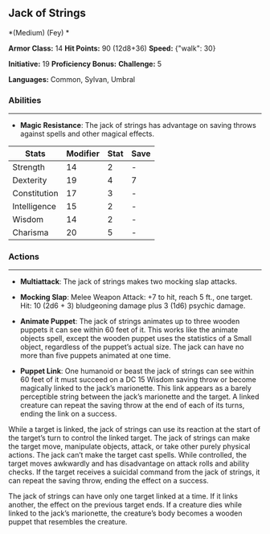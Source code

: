 ## Jack of Strings
*(Medium) (Fey) *

**Armor Class:** 14
**Hit Points:** 90 (12d8+36)
**Speed:** {"walk": 30}

**Initiative:** 19
**Proficiency Bonus:**
**Challenge:** 5

**Languages:** Common, Sylvan, Umbral

### Abilities
 --- 
- **Magic Resistance**: The jack of strings has advantage on saving throws against spells and other magical effects.



| Stats | Modifier | Stat | Save
| ---- | ---- | ---- | ---- |
| Strength | 14 | 2 | - |
| Dexterity | 19 | 4 | 7 |
| Constitution | 17 | 3 | - |
| Intelligence | 15 | 2 | - |
| Wisdom | 14 | 2 | - |
| Charisma | 20 | 5 | - |

### Actions
 --- 
- **Multiattack**: The jack of strings makes two mocking slap attacks.

- **Mocking Slap**: Melee Weapon Attack: +7 to hit, reach 5 ft., one target. Hit: 10 (2d6 + 3) bludgeoning damage plus 3 (1d6) psychic damage.

- **Animate Puppet**: The jack of strings animates up to three wooden puppets it can see within 60 feet of it. This works like the animate objects spell, except the wooden puppet uses the statistics of a Small object, regardless of the puppet’s actual size. The jack can have no more than five puppets animated at one time.

- **Puppet Link**: One humanoid or beast the jack of strings can see within 60 feet of it must succeed on a DC 15 Wisdom saving throw or become magically linked to the jack’s marionette. This link appears as a barely perceptible string between the jack’s marionette and the target. A linked creature can repeat the saving throw at the end of each of its turns, ending the link on a success.

While a target is linked, the jack of strings can use its reaction at the start of the target’s turn to control the linked target. The jack of strings can make the target move, manipulate objects, attack, or take other purely physical actions. The jack can’t make the target cast spells. While controlled, the target moves awkwardly and has disadvantage on attack rolls and ability checks. If the target receives a suicidal command from the jack of strings, it can repeat the saving throw, ending the effect on a success.

The jack of strings can have only one target linked at a time. If it links another, the effect on the previous target ends. If a creature dies while linked to the jack’s marionette, the creature’s body becomes a wooden puppet that resembles the creature.

